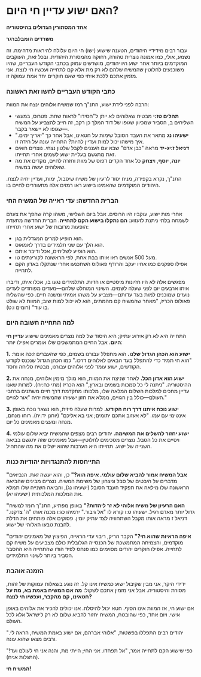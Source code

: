 # האם ישוע עדיין חי היום?

**אחד המסתורין הגדולים בהיסטוריה**

**משרדים הומבלברגר**

עבור רבים מידידיי היהודים, הטענה שישוע (ישו) חי היום עלולה להיראות מדהימה. זה נשמע, אולי, כמו אמונה נוצרית טהורה, רחוקה מהמסורת היהודית. ובכל זאת, העוקבים המוקדמים ביותר אחר ישוע היו יהודים, מושרשים עמוק בכתבי הקודש העבריים, שהיו משוכנעים לחלוטין שהמשיח שלהם לא רק מת אלא קם לתחייה ועכשיו חי לנצח. אני מזמין אתכם ללכת איתי כפי שאנו חוקרים יחד אמת עמוקה זו.

### כתבי הקודש העבריים לחשו זאת ראשונה

הרבה לפני לידת ישוע, התנ"ך רמז שמשיח אלוהים ינצח את המוות:

* **תהלים טז:י** מבטיח שאלוהים לא ייתן ל"חסידו" לראות שחת. פטרוס, במעשי השליחים ב, הסביר שמכיוון שגופו של דוד המלך כן רקב, זה חייב להצביע על המשיח—שגופו לא יישאר בקבר.
* **ישעיהו נג** מתאר את העבד הסובל שימות על חטאינו, אבל אחר כך "יאריך ימים." איך מישהו יכול למות ועדיין לחיות? התחייה עונה על חידה זו.
* **דניאל ז:יג-יד** מראה "כבן אדם" שבא עם העננים לקבל שלטון נצחי. נוצרים רואים זאת מתגשם בעליית ישוע לשמים אחרי תחייתו.
* **יונה**, **יוסף**, ו**יצחק** כל אחד הקדים דפוס של מוות וחזרה לחיים, מקדים את מה שאלוהים יעשה במשיח.

התנ"ך, נקרא בקפידה, מניח יסוד לרעיון של משיח שיסבול, ימות, ועדיין יחיה לנצח. היהודים המוקדמים שהאמינו בישוע ראו רמזים אלה מתעוררים לחיים בו.

### הברית החדשה: עדי ראייה של המשיח החי

אחרי מות ישוע, עוקביו היו הרוסים. אבל ביום השלישי, משהו קרה שהפך את צערם לשמחה בלתי ניתנת לזעזוע: **הם נתקלו בישוע הקם לתחייה**. הברית החדשה מתעדת הופעות מרובות של ישוע אחרי תחייתו:

* הוא הופיע למרים המגדלית בגן.
* הוא הלך עם שני תלמידים בדרך לאמאוס.
* הוא הופיע לשליחים, אכל ודיבר איתם.
* מעל 500 אנשים ראו אותו בבת אחת, לפי הראשונה לקורינתים טו.
* אפילו ספקנים כמו אחיו יעקב והרודף פאולוס השתכנעו אחרי שנתקלו באדון הקם לתחייה.

מפגשים אלה לא היו חזיונות מיסטיים או הזיות. התלמידים נגעו בו, אכלו איתו, ודיברו איתו ארבעים יום לפני שעלה לשמים. השינוי המוחלט שלהם—מעדים מפוחדים לעדים נועזים שמוכנים למות בעד עדותם—מצביע על משהו אמיתי ומשנה חיים. כפי שהשליח פאולוס הכריז, "מאחר שהמשיח קם מהמתים, הוא לא יכול למות שוב; המוות לא שולט בו עוד" (רומים ו:ט).

### למה התחייה חשובה היום

התחייה היא לא רק אירוע עתיק; היא היסוד של למה נוצרים מאמינים שישוע **עדיין חי היום**. אבל החיים המתמשכים שלו אומרים אפילו יותר:

**1. ישוע הוא הכהן הגדול שלנו.**
הוא מתפלל עבורנו בשמים, כפי שהעברים ז:כה אומר: "הוא חי תמיד כדי להתפלל בעד הבאים לאלוהים דרכו." כמו הכהן הגדול שנכנס לקודש הקודשים, ישוע עומד לפני אלוהים עבורנו, מבטיח סליחה וחסד.

**2. ישוע הוא אדון הכל.**
לאחר שניצח את המוות, הוא מולך מימין אלוהים, מנחה את ההיסטוריה. "ניתנה לי כל סמכות בשמים ובארץ," הוא הכריז (מתי כח:יח). למרות שאנו עדיין מחכים למלכות השלום המלאה שלו, מלכותו מתקדמת דרך חיים משתנים ברחבי העולם—כולל בין הגויים, ממלא את חזון ישעיהו שהמשיח יהיה "אור לגויים."

**3. ישוע נוכח איתנו דרך רוח הקודש.**
למרות שעלה פיזית, הוא נשאר נוכח באופן אינטימי עם עמו. "לא אעזוב אתכם יתומים; אני בא אליכם" (יוחנן יד:יח). רוחו מנחם, מנחה ומעצים מאמינים כל יום.

**4. ישוע יחזור להשלים את המשימה.**
יהודים רבים מצפים שהמשיח יביא שלום עולמי ויסיים את כל הסבל. נוצרים מסכימים לחלוטין—אבל מאמינים שזה יתגשם בביאה השנייה של ישוע. תחייתו היא הערבות שהוא ישלים את מה שהתחיל.

### התייחסות להתנגדויות יהודיות כנות

**"אבל המשיח אמור להביא שלום עולמי. איפה הוא?"**
כן, והוא יעשה זאת. הנביאים מדברים על היבטים של סבל וניצחון של משימת המשיח. נוצרים מבינים שהביאה הראשונה שלו מילאה את תפקיד העבד הסובל (ישעיהו נג), והביאה השנייה שלו תמלא את המלכות המלכותית (ישעיהו יא).

**"האם הרעיון של משיח אלוהי לא זר ליהדות?"**
באופן מפתיע, התנ"ך רומז למשיח גדול יותר מאדם רגיל. ישעיהו ט:ו קורא לו "אל גיבור." ירמיהו כג:ו מכנה אותו "ה' צדקנו." דניאל ז מראה אותו מקבל השתחוויה לצד עתיק יומין. פסוקים אלה פותחים את הדלת להבנת טבעו האלוהי של ישוע.

**"איפה הראיות שהוא חי?"**
הקבר הריק, ריבוי עדי הראייה, הפיצוץ של מאמינים יהודים מוקדמים, והצמיחה המתמשכת של הכנסייה הגלובלית כולם מצביעים על משיח קם לתחייה. אפילו חוקרים יהודים מסוימים כמו פנחס לפיד הודו שהתחייה היא ההסבר הסביר ביותר לשינוי התלמידים.

### הזמנה אוהבת

ידידי היקר, אני מבין שקיבול ישוע כמשיח אינו קל. זה נוגע בשאלות עמוקות של זהות, מסורת והיסטוריה. אבל אני מזמין אתכם לשקול: **מה אם המשיח באמת בא, מת על חטאינו, קם מהקבר, ועכשיו חי לנצח?**

אם ישוע חי, אז המוות אינו הסוף. חטא יכול להיסלח. אנו יכולים להכיר את אלוהים באופן אישי. ויום אחד, כפי שהובטח, המשיח יחזור להביא שלום לא רק לישראל אלא לכל העולם.

יהודים רבים התפללו בפשטות, "אלוהי אברהם, אם ישוע באמת המשיח, הראה לי." ורבים מצאו שהוא עונה.

כפי שישוע הקם לתחייה אמר, "אל תפחדו. אני החי; הייתי מת, והנה אני חי לעולם ועד!" (התגלות א:יח).

**המשיח חי!** 